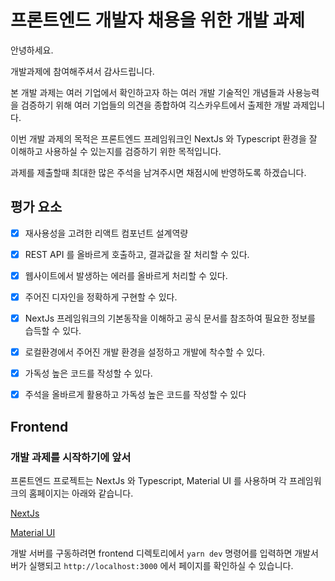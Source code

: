 # 프론트엔드 개발자 채용을 위한 개발 과제

안녕하세요.

개발과제에 참여해주셔서 감사드립니다.

본 개발 과제는 여러 기업에서 확인하고자 하는 여러 개발 기술적인 개념들과 사용능력을 검증하기 위해 여러 기업들의 의견을 종합하여 긱스카우트에서 출제한 개발 과제입니다.

이번 개발 과제의 목적은 프론트엔드 프레임워크인 NextJs 와 Typescript 환경을 잘 이해하고 사용하실 수 있는지를 검증하기 위한 목적입니다.

과제를 제출할때 최대한 많은 주석을 남겨주시면 채점시에 반영하도록 하겠습니다.

## 평가 요소

- [x] 재사용성을 고려한 리액트 컴포넌트 설계역량
- [x] REST API 를 올바르게 호출하고, 결과값을 잘 처리할 수 있다.
- [x] 웹사이트에서 발생하는 에러를 올바르게 처리할 수 있다.
- [x] 주어진 디자인을 정확하게 구현할 수 있다.
- [x] NextJs 프레임워크의 기본동작을 이해하고 공식 문서를 참조하여 필요한 정보를 습득할 수 있다.
- [x] 로컬환경에서 주어진 개발 환경을 설정하고 개발에 착수할 수 있다.
- [x] 가독성 높은 코드를 작성할 수 있다.
- [x] 주석을 올바르게 활용하고 가독성 높은 코드를 작성할 수 있다


## Frontend

### 개발 과제를 시작하기에 앞서

프론트엔드 프로젝트는 NextJs 와 Typescript, Material UI 를 사용하며 각 프레임워크의 홈페이지는 아래와 같습니다.

[NextJs](https://nextjs.org/)

[Material UI](https://material-ui.com/)

개발 서버를 구동하려면 frontend 디렉토리에서 `yarn dev` 명령어를 입력하면 개발서버가 실행되고 `http://localhost:3000` 에서 페이지를 확인하실 수 있습니다.
